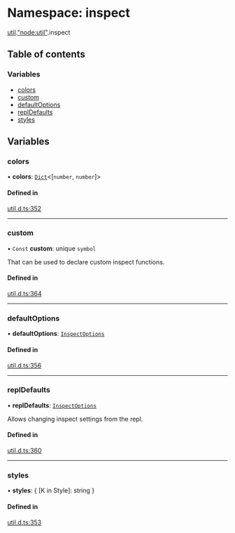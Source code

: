 # Namespace: inspect

[util](util.md).["node:util"](util._node_util_.md).inspect

## Table of contents

### Variables

- [colors](util._node_util_.inspect.md#colors)
- [custom](util._node_util_.inspect.md#custom)
- [defaultOptions](util._node_util_.inspect.md#defaultoptions)
- [replDefaults](util._node_util_.inspect.md#repldefaults)
- [styles](util._node_util_.inspect.md#styles)

## Variables

### colors

• **colors**: [`Dict`](../interfaces/globals.Dict.md)<[`number`, `number`]\>

#### Defined in

[util.d.ts:352](https://github.com/goodcodedev/bun-types/blob/8bd1b3a/util.d.ts#L352)

___

### custom

• `Const` **custom**: unique `symbol`

That can be used to declare custom inspect functions.

#### Defined in

[util.d.ts:364](https://github.com/goodcodedev/bun-types/blob/8bd1b3a/util.d.ts#L364)

___

### defaultOptions

• **defaultOptions**: [`InspectOptions`](../interfaces/util._util_.InspectOptions.md)

#### Defined in

[util.d.ts:356](https://github.com/goodcodedev/bun-types/blob/8bd1b3a/util.d.ts#L356)

___

### replDefaults

• **replDefaults**: [`InspectOptions`](../interfaces/util._util_.InspectOptions.md)

Allows changing inspect settings from the repl.

#### Defined in

[util.d.ts:360](https://github.com/goodcodedev/bun-types/blob/8bd1b3a/util.d.ts#L360)

___

### styles

• **styles**: { [K in Style]: string }

#### Defined in

[util.d.ts:353](https://github.com/goodcodedev/bun-types/blob/8bd1b3a/util.d.ts#L353)
